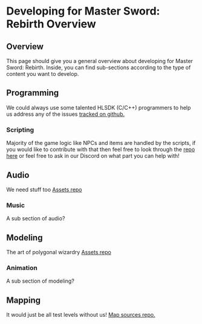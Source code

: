 # Developing for Master Sword: Rebirth Overview
## Overview
This page should give you a general overview about developing for Master Sword: Rebirth. Inside, you can find sub-sections according to the type of content you want to develop.



## Programming
We could always use some talented HLSDK (C/C++) programmers to help us address any of the issues [tracked on github.](https://github.com/MSRevive/MasterSwordRebirth/issues)

### Scripting
Majority of the game logic like NPCs and items are handled by the scripts, if you would like to contribute with that then feel free to look through the [repo here](https://github.com/MSRevive/MSCScripts) or feel free to ask in our Discord on what part you can help with!

## Audio
We need stuff too [Assets repo](https://github.com/MSRevive/assets)

### Music
A sub section of audio?

## Modeling
The art of polygonal wizardry [Assets repo](https://github.com/MSRevive/assets)

### Animation
A sub section of modeling?

## Mapping
It would just be all test levels without us! [Map sources repo.](https://github.com/MSRevive/map-sources)